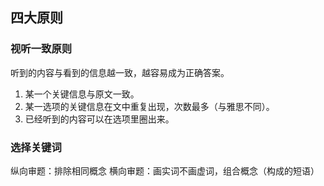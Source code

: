## 四大原则
### 视听一致原则
听到的内容与看到的信息越一致，越容易成为正确答案。
1. 某一个关键信息与原文一致。
2. 某一选项的关键信息在文中重复出现，次数最多（与雅思不同）。
3. 已经听到的内容可以在选项里圈出来。

### 选择关键词
纵向审题：排除相同概念
横向审题：画实词不画虚词，组合概念（构成的短语）

<!--stackedit_data:
eyJoaXN0b3J5IjpbLTMzMzMyMDMwXX0=
-->